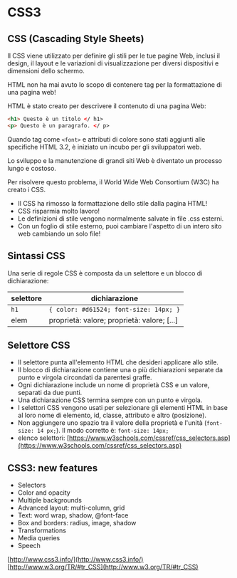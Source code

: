 # CSS3

## CSS (Cascading Style Sheets)

Il CSS viene utilizzato per definire gli stili per le tue pagine Web, inclusi il design, il layout e le variazioni di visualizzazione per diversi dispositivi e dimensioni dello schermo.

HTML non ha mai avuto lo scopo di contenere tag per la formattazione di una pagina web!

HTML è stato creato per descrivere il contenuto di una pagina Web:

```html
<h1> Questo è un titolo </ h1>
<p> Questo è un paragrafo. </ p>
```

Quando tag come `<font>` e attributi di colore sono stati aggiunti alle specifiche HTML 3.2, è iniziato un incubo per gli sviluppatori web. 

Lo sviluppo e la manutenzione di grandi siti Web è diventato un
processo lungo e costoso.

Per risolvere questo problema, il World Wide Web Consortium (W3C) ha creato i CSS.
* Il CSS ha rimosso la formattazione dello stile dalla pagina HTML!
* CSS risparmia molto lavoro!
* Le definizioni di stile vengono normalmente salvate in file .css esterni.
* Con un foglio di stile esterno, puoi cambiare l'aspetto di un intero sito web cambiando un solo file!

## Sintassi CSS

Una serie di regole CSS è composta da un selettore e un blocco di dichiarazione:

selettore | dichiarazione
---|---
`h1`|`{ color: #d61524; font-size: 14px; }`
elem|proprietà: valore; proprietà: valore; [...]

## Selettore CSS

* Il selettore punta all'elemento HTML che desideri applicare allo stile.
* Il blocco di dichiarazione contiene una o più dichiarazioni separate da punto e virgola circondati da parentesi graffe.
* Ogni dichiarazione include un nome di proprietà CSS e un valore, separati da due punti.
* Una dichiarazione CSS termina sempre con un punto e virgola.
* I selettori CSS vengono usati per selezionare gli elementi HTML in base al loro nome di elemento, id, classe, attributo e altro (posizione).
* Non aggiungere uno spazio tra il valore della proprietà e l'unità (`font-size: 14 px;`). Il modo corretto è: `font-size: 14px;`
* elenco selettori: [https://www.w3schools.com/cssref/css_selectors.asp](https://www.w3schools.com/cssref/css_selectors.asp)


## CSS3: new features

* Selectors
* Color and opacity
* Multiple backgrounds
* Advanced layout: multi-column, grid
* Text: word wrap, shadow, @font-face
* Box and borders: radius, image, shadow
* Transformations
* Media queries
* Speech

[http://www.css3.info/](http://www.css3.info/)
[http://www.w3.org/TR/#tr_CSS](http://www.w3.org/TR/#tr_CSS)